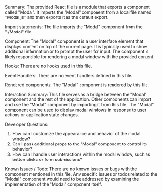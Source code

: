 Summary:
The provided React file is a module that exports a component called "Modal". It imports the "Modal" component from a local file named "Modal.js" and then exports it as the default export.

Import statements:
The file imports the "Modal" component from the "./Modal" file.

Component:
The "Modal" component is a user interface element that displays content on top of the current page. It is typically used to show additional information or to prompt the user for input. The component is likely responsible for rendering a modal window with the provided content.

Hooks:
There are no hooks used in this file.

Event Handlers:
There are no event handlers defined in this file.

Rendered components:
The "Modal" component is rendered by this file.

Interaction Summary:
This file serves as a bridge between the "Modal" component and the rest of the application. Other components can import and use the "Modal" component by importing it from this file. The "Modal" component can be used to display modal windows in response to user actions or application state changes.

Developer Questions:
1. How can I customize the appearance and behavior of the modal window?
2. Can I pass additional props to the "Modal" component to control its behavior?
3. How can I handle user interactions within the modal window, such as button clicks or form submissions?

Known Issues / Todo:
There are no known issues or bugs with the component mentioned in this file. Any specific issues or todos related to the "Modal" component would need to be addressed by examining the implementation of the "Modal" component itself.